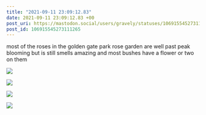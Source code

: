 ```yaml
---
title: "2021-09-11 23:09:12.83"
date: 2021-09-11 23:09:12.83 +00
post_uri: https://mastodon.social/users/gravely/statuses/106915545273111265
post_id: 106915545273111265
---
```

most of the roses in the golden gate park rose garden are well past peak blooming but is still smells amazing and most bushes have a flower or two on them


![](/images/106915544674974781.jpg)

![](/images/106915544802236918.jpg)

![](/images/106915545005067753.jpg)

![](/images/106915545223194239.jpg)

